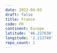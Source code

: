 ```yaml
---
date: 2022-04-03
draft: false
title: France
code: FR
continent: Europe
latitude: '46.227638'
longitude: '2.213749'
repo_count: 1
---
```



